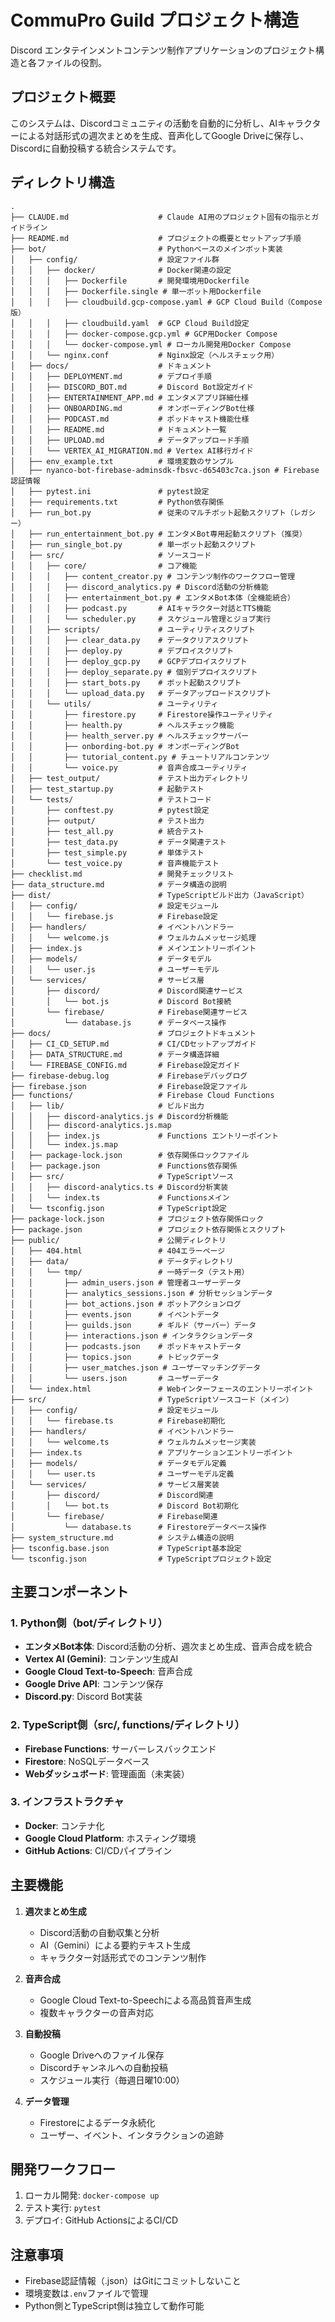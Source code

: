# CommuPro Guild プロジェクト構造

Discord エンタテインメントコンテンツ制作アプリケーションのプロジェクト構造と各ファイルの役割。

## プロジェクト概要

このシステムは、Discordコミュニティの活動を自動的に分析し、AIキャラクターによる対話形式の週次まとめを生成、音声化してGoogle Driveに保存し、Discordに自動投稿する統合システムです。

## ディレクトリ構造

```
.
├── CLAUDE.md                    # Claude AI用のプロジェクト固有の指示とガイドライン
├── README.md                    # プロジェクトの概要とセットアップ手順
├── bot/                         # Pythonベースのメインボット実装
│   ├── config/                  # 設定ファイル群
│   │   ├── docker/              # Docker関連の設定
│   │   │   ├── Dockerfile       # 開発環境用Dockerfile
│   │   │   ├── Dockerfile.single # 単一ボット用Dockerfile
│   │   │   ├── cloudbuild.gcp-compose.yaml # GCP Cloud Build（Compose版）
│   │   │   ├── cloudbuild.yaml  # GCP Cloud Build設定
│   │   │   ├── docker-compose.gcp.yml # GCP用Docker Compose
│   │   │   └── docker-compose.yml # ローカル開発用Docker Compose
│   │   └── nginx.conf           # Nginx設定（ヘルスチェック用）
│   ├── docs/                    # ドキュメント
│   │   ├── DEPLOYMENT.md        # デプロイ手順
│   │   ├── DISCORD_BOT.md       # Discord Bot設定ガイド
│   │   ├── ENTERTAINMENT_APP.md # エンタメアプリ詳細仕様
│   │   ├── ONBOARDING.md        # オンボーディングBot仕様
│   │   ├── PODCAST.md           # ポッドキャスト機能仕様
│   │   ├── README.md            # ドキュメント一覧
│   │   ├── UPLOAD.md            # データアップロード手順
│   │   └── VERTEX_AI_MIGRATION.md # Vertex AI移行ガイド
│   ├── env_example.txt          # 環境変数のサンプル
│   ├── nyanco-bot-firebase-adminsdk-fbsvc-d65403c7ca.json # Firebase認証情報
│   ├── pytest.ini               # pytest設定
│   ├── requirements.txt         # Python依存関係
│   ├── run_bot.py               # 従来のマルチボット起動スクリプト（レガシー）
│   ├── run_entertainment_bot.py # エンタメBot専用起動スクリプト（推奨）
│   ├── run_single_bot.py        # 単一ボット起動スクリプト
│   ├── src/                     # ソースコード
│   │   ├── core/                # コア機能
│   │   │   ├── content_creator.py # コンテンツ制作のワークフロー管理
│   │   │   ├── discord_analytics.py # Discord活動の分析機能
│   │   │   ├── entertainment_bot.py # エンタメBot本体（全機能統合）
│   │   │   ├── podcast.py       # AIキャラクター対話とTTS機能
│   │   │   └── scheduler.py     # スケジュール管理とジョブ実行
│   │   ├── scripts/             # ユーティリティスクリプト
│   │   │   ├── clear_data.py    # データクリアスクリプト
│   │   │   ├── deploy.py        # デプロイスクリプト
│   │   │   ├── deploy_gcp.py    # GCPデプロイスクリプト
│   │   │   ├── deploy_separate.py # 個別デプロイスクリプト
│   │   │   ├── start_bots.py    # ボット起動スクリプト
│   │   │   └── upload_data.py   # データアップロードスクリプト
│   │   └── utils/               # ユーティリティ
│   │       ├── firestore.py     # Firestore操作ユーティリティ
│   │       ├── health.py        # ヘルスチェック機能
│   │       ├── health_server.py # ヘルスチェックサーバー
│   │       ├── onbording-bot.py # オンボーディングBot
│   │       ├── tutorial_content.py # チュートリアルコンテンツ
│   │       └── voice.py         # 音声合成ユーティリティ
│   ├── test_output/             # テスト出力ディレクトリ
│   ├── test_startup.py          # 起動テスト
│   └── tests/                   # テストコード
│       ├── conftest.py          # pytest設定
│       ├── output/              # テスト出力
│       ├── test_all.py          # 統合テスト
│       ├── test_data.py         # データ関連テスト
│       ├── test_simple.py       # 単体テスト
│       └── test_voice.py        # 音声機能テスト
├── checklist.md                 # 開発チェックリスト
├── data_structure.md            # データ構造の説明
├── dist/                        # TypeScriptビルド出力（JavaScript）
│   ├── config/                  # 設定モジュール
│   │   └── firebase.js          # Firebase設定
│   ├── handlers/                # イベントハンドラー
│   │   └── welcome.js           # ウェルカムメッセージ処理
│   ├── index.js                 # メインエントリーポイント
│   ├── models/                  # データモデル
│   │   └── user.js              # ユーザーモデル
│   └── services/                # サービス層
│       ├── discord/             # Discord関連サービス
│       │   └── bot.js           # Discord Bot接続
│       └── firebase/            # Firebase関連サービス
│           └── database.js      # データベース操作
├── docs/                        # プロジェクトドキュメント
│   ├── CI_CD_SETUP.md           # CI/CDセットアップガイド
│   ├── DATA_STRUCTURE.md        # データ構造詳細
│   └── FIREBASE_CONFIG.md       # Firebase設定ガイド
├── firebase-debug.log           # Firebaseデバッグログ
├── firebase.json                # Firebase設定ファイル
├── functions/                   # Firebase Cloud Functions
│   ├── lib/                     # ビルド出力
│   │   ├── discord-analytics.js # Discord分析機能
│   │   ├── discord-analytics.js.map
│   │   ├── index.js             # Functions エントリーポイント
│   │   └── index.js.map
│   ├── package-lock.json        # 依存関係ロックファイル
│   ├── package.json             # Functions依存関係
│   ├── src/                     # TypeScriptソース
│   │   ├── discord-analytics.ts # Discord分析実装
│   │   └── index.ts             # Functionsメイン
│   └── tsconfig.json            # TypeScript設定
├── package-lock.json            # プロジェクト依存関係ロック
├── package.json                 # プロジェクト依存関係とスクリプト
├── public/                      # 公開ディレクトリ
│   ├── 404.html                 # 404エラーページ
│   ├── data/                    # データディレクトリ
│   │   └── tmp/                 # 一時データ（テスト用）
│   │       ├── admin_users.json # 管理者ユーザーデータ
│   │       ├── analytics_sessions.json # 分析セッションデータ
│   │       ├── bot_actions.json # ボットアクションログ
│   │       ├── events.json      # イベントデータ
│   │       ├── guilds.json      # ギルド（サーバー）データ
│   │       ├── interactions.json # インタラクションデータ
│   │       ├── podcasts.json    # ポッドキャストデータ
│   │       ├── topics.json      # トピックデータ
│   │       ├── user_matches.json # ユーザーマッチングデータ
│   │       └── users.json       # ユーザーデータ
│   └── index.html               # Webインターフェースのエントリーポイント
├── src/                         # TypeScriptソースコード（メイン）
│   ├── config/                  # 設定モジュール
│   │   └── firebase.ts          # Firebase初期化
│   ├── handlers/                # イベントハンドラー
│   │   └── welcome.ts           # ウェルカムメッセージ実装
│   ├── index.ts                 # アプリケーションエントリーポイント
│   ├── models/                  # データモデル定義
│   │   └── user.ts              # ユーザーモデル定義
│   └── services/                # サービス層実装
│       ├── discord/             # Discord関連
│       │   └── bot.ts           # Discord Bot初期化
│       └── firebase/            # Firebase関連
│           └── database.ts      # Firestoreデータベース操作
├── system_structure.md          # システム構造の説明
├── tsconfig.base.json           # TypeScript基本設定
└── tsconfig.json                # TypeScriptプロジェクト設定
```

## 主要コンポーネント

### 1. Python側（bot/ディレクトリ）
- **エンタメBot本体**: Discord活動の分析、週次まとめ生成、音声合成を統合
- **Vertex AI (Gemini)**: コンテンツ生成AI
- **Google Cloud Text-to-Speech**: 音声合成
- **Google Drive API**: コンテンツ保存
- **Discord.py**: Discord Bot実装

### 2. TypeScript側（src/, functions/ディレクトリ）
- **Firebase Functions**: サーバーレスバックエンド
- **Firestore**: NoSQLデータベース
- **Webダッシュボード**: 管理画面（未実装）

### 3. インフラストラクチャ
- **Docker**: コンテナ化
- **Google Cloud Platform**: ホスティング環境
- **GitHub Actions**: CI/CDパイプライン

## 主要機能

1. **週次まとめ生成**
   - Discord活動の自動収集と分析
   - AI（Gemini）による要約テキスト生成
   - キャラクター対話形式でのコンテンツ制作

2. **音声合成**
   - Google Cloud Text-to-Speechによる高品質音声生成
   - 複数キャラクターの音声対応

3. **自動投稿**
   - Google Driveへのファイル保存
   - Discordチャンネルへの自動投稿
   - スケジュール実行（毎週日曜10:00）

4. **データ管理**
   - Firestoreによるデータ永続化
   - ユーザー、イベント、インタラクションの追跡

## 開発ワークフロー

1. ローカル開発: `docker-compose up`
2. テスト実行: `pytest`
3. デプロイ: GitHub ActionsによるCI/CD

## 注意事項

- Firebase認証情報（.json）はGitにコミットしないこと
- 環境変数は`.env`ファイルで管理
- Python側とTypeScript側は独立して動作可能